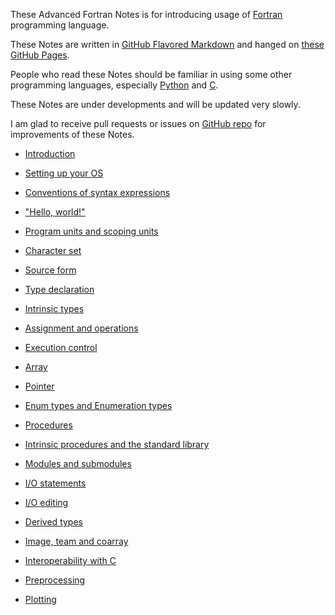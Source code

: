 These Advanced Fortran Notes is for introducing usage of [Fortran](https://fortran-lang.org/) programming language.

These Notes are written in [GitHub Flavored Markdown](https://github.github.com/gfm/) and hanged on [these GitHub Pages](https://gasinan.github.io/AdvForNotes).

People who read these Notes should be familiar in using some other programming languages, especially [Python](https://www.python.org/) and [C](https://www.open-std.org/jtc1/sc22/wg14/).

These Notes are under developments and will be updated very slowly.

I am glad to receive pull requests or issues on [GitHub repo](https://github.com/GasinAn/AdvForNotes) for improvements of these Notes.

<!--Introduction-->
- [Introduction](https://gasinan.github.io/AdvForNotes/Introduction)

<!--Setting_up_your_OS-->
- [Setting up your OS](https://gasinan.github.io/AdvForNotes/Setting_up_your_OS)

<!--Conventions_of_syntax_expressions-->
- [Conventions of syntax expressions](https://gasinan.github.io/AdvForNotes/Conventions_of_syntax_expressions)

<!--Hello_world-->
- ["Hello, world!"](https://gasinan.github.io/AdvForNotes/Hello_world)

<!--Program_units_and_scoping_units-->
- [Program units and scoping units](https://gasinan.github.io/AdvForNotes/Program_units_and_scoping_units)

<!--Character_set-->
- [Character set](https://gasinan.github.io/AdvForNotes/Character_set)

<!--Source_form-->
- [Source form](https://gasinan.github.io/AdvForNotes/Source_form)

<!--Type_declaration-->
- [Type declaration](https://gasinan.github.io/AdvForNotes/Type_declaration)

<!--Intrinsic_types-->
- [Intrinsic types](https://gasinan.github.io/AdvForNotes/Intrinsic_types)

<!--Assignment_and_operations-->
- [Assignment and operations](https://gasinan.github.io/AdvForNotes/Assignment_and_operations)

<!--Execution_control-->
- [Execution control](https://gasinan.github.io/AdvForNotes/Execution_control)

<!--Array-->
- [Array](https://gasinan.github.io/AdvForNotes/Array)

<!--Pointer-->
- [Pointer](https://gasinan.github.io/AdvForNotes/Pointer)

<!--Enum_types_and_Enumeration_types-->
- [Enum types and Enumeration types](https://gasinan.github.io/AdvForNotes/Enum_types_and_Enumeration_types)

<!--Procedures-->
- [Procedures](https://gasinan.github.io/AdvForNotes/Procedures)

<!--Intrinsic_procedures_and_the_standard_library-->
- [Intrinsic procedures and the standard library](https://gasinan.github.io/AdvForNotes/Intrinsic_procedures_and_the_standard_library)

<!--Modules_and_submodules-->
- [Modules and submodules](https://gasinan.github.io/AdvForNotes/Modules_and_submodules)

<!--IO_statements-->
- [I/O statements](https://gasinan.github.io/AdvForNotes/IO_statements)

<!--IO_editing-->
- [I/O editing](https://gasinan.github.io/AdvForNotes/IO_editing)

<!--Derived_types-->
- [Derived types](https://gasinan.github.io/AdvForNotes/Derived_types)

<!--Image_team_and_coarray-->
- [Image, team and coarray](https://gasinan.github.io/AdvForNotes/Image_team_and_coarray)

<!--Interoperability_with_C-->
- [Interoperability with C](https://gasinan.github.io/AdvForNotes/Interoperability_with_C)

<!--Preprocessing-->
- [Preprocessing](https://gasinan.github.io/AdvForNotes/Preprocessing)

<!--Plotting-->
- [Plotting](https://gasinan.github.io/AdvForNotes/Plotting)
